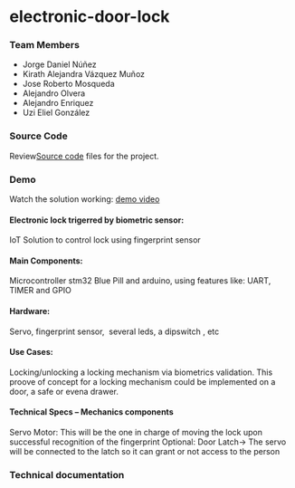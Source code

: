 # electronic-door-lock

### Team Members
- Jorge Daniel Núñez
- Kirath Alejandra Vázquez Muñoz
- Jose Roberto Mosqueda
- Alejandro Olvera
- Alejandro Enriquez
- Uzi Eliel González 

### Source Code
 Review[Source code](/src) files for the project.
 
### Demo
Watch the solution working: [demo video](/docs/fp_lock_video_func_evidence.mp4)

#### Electronic lock trigerred by biometric sensor: 
IoT Solution to control  lock using fingerprint sensor
#### Main Components:
Microcontroller stm32 Blue Pill and arduino, using features like: UART, TIMER and GPIO
#### Hardware:
Servo, fingerprint sensor,  several leds, a dipswitch , etc
#### Use Cases:
Locking/unlocking a locking mechanism via biometrics validation. This proove of concept for a locking mechanism could be implemented on a door, a safe or evena drawer.

#### Technical Specs – Mechanics components
Servo Motor: This will be the one in charge of moving the lock upon successful recognition of the fingerprint
Optional:
  Door Latch-> The servo will be connected to the latch so it can grant or not access to the person


### Technical documentation
